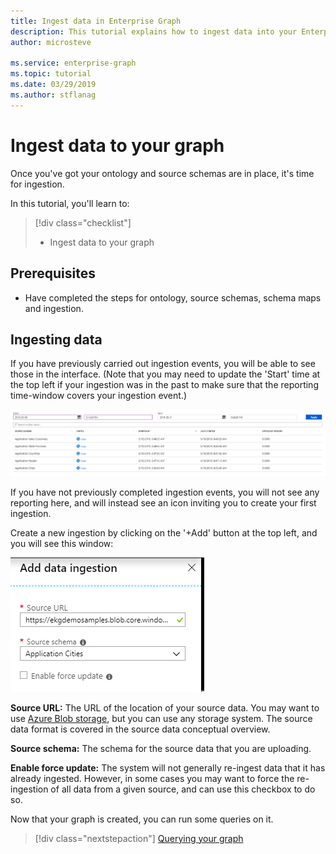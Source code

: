 ```yaml
---
title: Ingest data in Enterprise Graph
description: This tutorial explains how to ingest data into your Enterprise Graph once your ontology, source schema, and schema maps are in place
author: microsteve

ms.service: enterprise-graph
ms.topic: tutorial
ms.date: 03/29/2019
ms.author: stflanag
---
```


# Ingest data to your graph

Once you've got your ontology and source schemas are in place, it's time for ingestion.

In this tutorial, you'll learn to:

> [!div class="checklist"]
> * Ingest data to your graph

## Prerequisites
- Have completed the steps for ontology, source schemas, schema maps and ingestion.

## Ingesting data

If you have previously carried out ingestion events, you will be able to see those in the interface. (Note that you may need to update the 'Start' time at the top left if your ingestion was in the past to make sure that the reporting time-window covers your ingestion event.)

![Ingestion events](./media/ingestion-tutorial/existing-ingestions.png)

If you have not previously completed ingestion events, you will not see any reporting here, and will instead see an icon inviting you to create your first ingestion.

Create a new ingestion by clicking on the '+Add' button at the top left, and you will see this window:

![New ingestion](./media/ingestion-tutorial/new-ingestion.png)

**Source URL:** The URL of the location of your source data. You may want to use <a href="https://azure.microsoft.com/en-us/services/storage/blobs/">Azure Blob storage</a>, but you can use any storage system. The source data format is covered in the source data conceptual overview.

**Source schema:** The schema for the source data that you are uploading.

**Enable force update:** The system will not generally re-ingest data that it has already ingested. However, in some cases you may want to force the re-ingestion of all data from a given source, and can use this checkbox to do so.

Now that your graph is created, you can run some queries on it.

> [!div class="nextstepaction"]
> [Querying your graph](query-graph.md)
